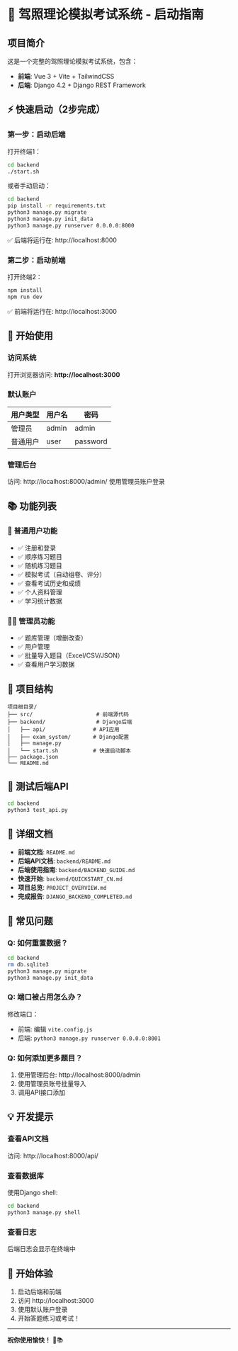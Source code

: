 # 🚀 驾照理论模拟考试系统 - 启动指南

## 项目简介

这是一个完整的驾照理论模拟考试系统，包含：
- **前端**: Vue 3 + Vite + TailwindCSS
- **后端**: Django 4.2 + Django REST Framework

## ⚡ 快速启动（2步完成）

### 第一步：启动后端

打开终端1：

```bash
cd backend
./start.sh
```

或者手动启动：
```bash
cd backend
pip install -r requirements.txt
python3 manage.py migrate
python3 manage.py init_data
python3 manage.py runserver 0.0.0.0:8000
```

✅ 后端将运行在: http://localhost:8000

### 第二步：启动前端

打开终端2：

```bash
npm install
npm run dev
```

✅ 前端将运行在: http://localhost:3000

## 🎯 开始使用

### 访问系统
打开浏览器访问: **http://localhost:3000**

### 默认账户
| 用户类型 | 用户名 | 密码 |
|---------|--------|------|
| 管理员 | admin | admin |
| 普通用户 | user | password |

### 管理后台
访问: http://localhost:8000/admin/
使用管理员账户登录

## 📚 功能列表

### 👤 普通用户功能
- ✅ 注册和登录
- ✅ 顺序练习题目
- ✅ 随机练习题目
- ✅ 模拟考试（自动组卷、评分）
- ✅ 查看考试历史和成绩
- ✅ 个人资料管理
- ✅ 学习统计数据

### 👨‍💼 管理员功能
- ✅ 题库管理（增删改查）
- ✅ 用户管理
- ✅ 批量导入题目（Excel/CSV/JSON）
- ✅ 查看用户学习数据

## 📁 项目结构

```
项目根目录/
├── src/                    # 前端源代码
├── backend/                # Django后端
│   ├── api/               # API应用
│   ├── exam_system/       # Django配置
│   ├── manage.py
│   └── start.sh           # 快速启动脚本
├── package.json
└── README.md
```

## 🧪 测试后端API

```bash
cd backend
python3 test_api.py
```

## 📖 详细文档

- **前端文档**: `README.md`
- **后端API文档**: `backend/README.md`
- **后端使用指南**: `backend/BACKEND_GUIDE.md`
- **快速开始**: `backend/QUICKSTART_CN.md`
- **项目总览**: `PROJECT_OVERVIEW.md`
- **完成报告**: `DJANGO_BACKEND_COMPLETED.md`

## 🔧 常见问题

### Q: 如何重置数据？
```bash
cd backend
rm db.sqlite3
python3 manage.py migrate
python3 manage.py init_data
```

### Q: 端口被占用怎么办？
修改端口：
- 前端: 编辑 `vite.config.js`
- 后端: `python3 manage.py runserver 0.0.0.0:8001`

### Q: 如何添加更多题目？
1. 使用管理后台: http://localhost:8000/admin
2. 使用管理员账号批量导入
3. 调用API接口添加

## 💡 开发提示

### 查看API文档
访问: http://localhost:8000/api/

### 查看数据库
使用Django shell:
```bash
cd backend
python3 manage.py shell
```

### 查看日志
后端日志会显示在终端中

## 🎉 开始体验

1. 启动后端和前端
2. 访问 http://localhost:3000
3. 使用默认账户登录
4. 开始答题练习或考试！

---

**祝你使用愉快！** 🚗📚
